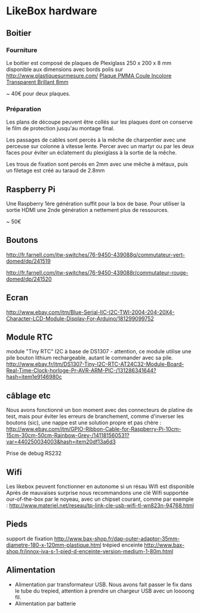 # LikeBox hardware

## Boitier

### Fourniture

Le boitier est composé de plaques de Plexiglass 250 x 200 x 8 mm 
disponible aux dimensions avec bords polis sur http://www.plastiquesurmesure.com/ [Plaque PMMA Coule Incolore Transparent Brillant 8mm](http://www.plastiquesurmesure.com/materiaux-plastiques-1/plaque/plaque-pmma-coule-incolore-transparent-brillant-8-mm.html)

~ 40€ pour deux plaques. 

### Préparation
Les plans de découpe peuvent être collés sur les plaques dont on conserve le film de protection jusqu'au montage final.

Les passages de cables sont percés à la mêche de charpentier avec une perceuse sur colonne à vitesse lente. Percer avec un martyr ou par les deux faces pour éviter un éclatement du plexiglass à la sortie de la mêche.

Les trous de fixation sont percés en 2mm avec une mêche à métaux, puis un filetage est créé au taraud de 2.8mm

## Raspberry Pi

Une Raspberry 1ère génération suffit pour la box de base. Pour utiliser la sortie HDMI une 2nde génération a nettement plus de ressources.

~ 50€

## Boutons

http://fr.farnell.com/itw-switches/76-9450-439088g/commutateur-vert-domed/dp/241519

http://fr.farnell.com/itw-switches/76-9450-439088r/commutateur-rouge-domed/dp/241520

## Ecran

http://www.ebay.com/itm/Blue-Serial-IIC-I2C-TWI-2004-204-20X4-Character-LCD-Module-Display-For-Arduino/181299099752

## Module RTC

module "Tiny RTC" I2C à base de DS1307 - attention, ce module utilise une pile bouton lithium rechargeable, autant le commander avec sa pile. 
http://www.ebay.fr/itm/DS1307-Tiny-I2C-RTC-AT24C32-Module-Board-Real-Time-Clock-horloge-Pr-AVR-ARM-PIC-/131286341644?hash=item1e9146980c

## câblage etc

Nous avons fonctionné un bon moment avec des connecteurs de platine de test, mais pour éviter les erreurs de branchement, comme d'inverser les boutons (sic), une nappe est une solution propre et pas chère :
http://www.ebay.com/itm/GPIO-Ribbon-Cable-for-Raspberry-Pi-10cm-15cm-30cm-50cm-Rainbow-Grey-/141181560531?var=440250034003&hash=item20df13a6d3

Prise de debug RS232

## Wifi

Les likebox peuvent fonctionner en autonome si un résau Wifi est disponible
Après de mauvaises surprise nous recommandons une clé Wifi supportée our-of-the-box par le noyeau, avec un chipset courant, comme par exemple : http://www.materiel.net/reseau/tp-link-cle-usb-wifi-tl-wn823n-94768.html

## Pieds

support de fixation http://www.bax-shop.fr/dap-outer-adaptor-35mm-diametre-180-x-120mm-plastique.html 
trépied enceinte http://www.bax-shop.fr/innox-iva-s-1-pied-d-enceinte-version-medium-1-80m.html

## Alimentation

- Alimentation par transformateur USB. Nous avons fait passer le fix dans le tube du trepied, attention à prendre un chargeur USB avec un loooong fil.
- Alimentation par batterie



